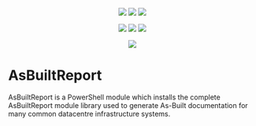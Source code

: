<p align="center">
    <a href="https://www.powershellgallery.com/packages/AsBuiltReport/" alt="PowerShell Gallery Version">
        <img src="https://img.shields.io/powershellgallery/v/AsBuiltReport.svg" /></a>
    <a href="https://www.powershellgallery.com/packages/AsBuiltReport/" alt="PS Gallery Downloads">
        <img src="https://img.shields.io/powershellgallery/dt/AsBuiltReport.svg" /></a>
    <a href="https://www.powershellgallery.com/packages/AsBuiltReport/" alt="PS Platform">
        <img src="https://img.shields.io/powershellgallery/p/AsBuiltReport.svg" /></a>
</p>
<p align="center">
    <a href="https://github.com/AsBuiltReport/AsBuiltReport/graphs/commit-activity" alt="GitHub Last Commit">
        <img src="https://img.shields.io/github/last-commit/AsBuiltReport/AsBuiltReport/master.svg" /></a>
    <a href="https://raw.githubusercontent.com/AsBuiltReport/AsBuiltReport/master/LICENSE" alt="GitHub License">
        <img src="https://img.shields.io/github/license/AsBuiltReport/AsBuiltReport.svg" /></a>
    <a href="https://github.com/AsBuiltReport/AsBuiltReport/graphs/contributors" alt="GitHub Contributors">
        <img src="https://img.shields.io/github/contributors/AsBuiltReport/AsBuiltReport.svg"/></a>
</p>
<p align="center">
    <a href="https://twitter.com/AsBuiltReport" alt="Twitter">
            <img src="https://img.shields.io/twitter/follow/AsBuiltReport.svg?style=social"/></a>
</p>

# AsBuiltReport

AsBuiltReport is a PowerShell module which installs the complete AsBuiltReport module library used to generate As-Built documentation for many common datacentre infrastructure systems.